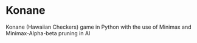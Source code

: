 # Konane
Konane (Hawaiian Checkers) game in Python with the use of Minimax and Minimax-Alpha-beta pruning in AI
